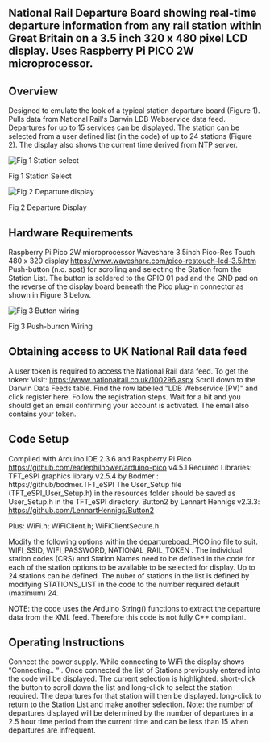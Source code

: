 ## National Rail Departure Board showing real-time departure information from any rail station within Great Britain on a 3.5 inch 320 x 480 pixel LCD display. Uses Raspberry Pi PICO 2W microprocessor.

## Overview
Designed to emulate the look of a typical station departure board (Figure 1).
Pulls data from National Rail's Darwin LDB Webservice data feed.
Departures for up to 15 services can be displayed.
The station can be selected from a user defined list (in the code) of up to 24 stations (Figure 2).
The display also shows the current time derived from NTP server.


![Fig 1 Station select](https://github.com/user-attachments/assets/802f1857-f84a-4aa2-9587-57f4bb0ed4c9)


Fig 1 Station Select  

![Fig 2 Departure display](https://github.com/user-attachments/assets/786e5795-acbf-438a-ab24-8c3502997f99)


Fig 2 Departure Display

## Hardware Requirements
Raspberry Pi Pico 2W microprocessor
Waveshare 3.5inch Pico-Res Touch 480 x 320 display https://www.waveshare.com/pico-restouch-lcd-3.5.htm
Push-button (n.o. spst) for scrolling and selecting the Station from the Station List. The button is soldered to the GPIO 01 pad and the GND pad on the reverse of the display board beneath the Pico plug-in connector as shown in Figure 3 below.



![Fig 3 Button wiring](https://github.com/user-attachments/assets/e94acb21-60b9-4bef-a041-824eb4372410)


Fig 3 Push-burron Wiring

## Obtaining access to UK National Rail data feed
A user token is required to access the National Rail data feed.
To get the token: Visit: https://www.nationalrail.co.uk/100296.aspx
Scroll down to the Darwin Data Feeds table. Find the row labelled "LDB Webservice (PV)" and click register here. Follow the registration steps. Wait for a bit and you should get an email confirming your account is activated. The email also contains your token.

## Code Setup
Compiled with Arduino IDE 2.3.6 and Raspberry Pi Pico https://github.com/earlephilhower/arduino-pico v4.5.1
Required Libraries: TFT_eSPI graphics library v2.5.4 by Bodmer : https://github/bodmer.TFT_eSPI
The User_Setup file (TFT_eSPI_User_Setup.h) in the resources folder should be saved as User_Setup.h in the TFT_eSPI directory.
Button2 by Lennart Hennigs v2.3.3: https://github.com/LennartHennigs/Button2

Plus: WiFi.h; WiFiClient.h; WiFiClientSecure.h

Modify the following options within the departureboad_PICO.ino file to suit. 
WIFI_SSID, WIFI_PASSWORD, NATIONAL_RAIL_TOKEN .
The individual station codes (CRS) and Station Names need to be defined in the code for each of the station options to be available to be selected for display. Up to 24 stations can be defined. The nuber of stations in the list is defined by modifying  STATIONS_LIST in the code to the number required default (maximum)  24.

NOTE: the code uses the Arduino String() functions to extract the departure data from the XML feed. Therefore this code is not fully C++ compliant.

## Operating Instructions
Connect the power supply. While connecting to WiFi the display shows “Connecting.. “ . Once connected the list of Stations previously entered into the code will be displayed. The current selection is highlighted. short-click the button to scroll down the list and long-click to select the station required. The departures for that station will then be displayed. long-click to return to the Station List and make another selection.
Note: the number of departures displayed will be determined by the number of departures in a 2.5 hour time period from the current time and can be less than 15 when departures are infrequent.


